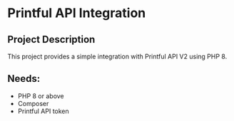 # Printful API Integration

## Project Description
This project provides a simple integration with Printful API V2 using PHP 8.

## Needs:
- PHP 8 or above
- Composer
- Printful API token
